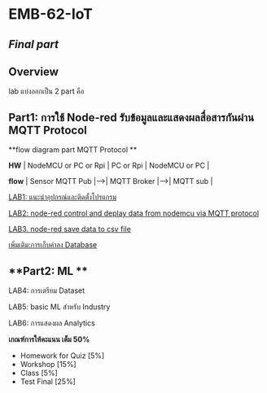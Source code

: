 # **EMB-62-IoT**

## ***Final part***

## Overview

lab แบ่งออกเป็น 2 part คือ 

## **Part1: การใช้ Node-red รับข้อมูลและแสดงผลสื่อสารกันผ่าน MQTT Protocol**

**flow diagram part MQTT Protocol **

**HW**    |  NodeMCU or PC or Rpi    |   PC or Rpi        |   NodeMCU or PC |

**flow**  |     Sensor MQTT Pub    |-->|  MQTT Broker   |-->|   MQTT sub    |


[LAB1: แนะนำอุปกรณ์และติดตั้งโปรแกรม](https://github.com/Advance-Innovation-Centre-AIC/EE_Curriculum/tree/main/term2_65_EMB62_IoT/LAB01)

[LAB2: node-red control and deplay data from nodemcu via MQTT protocol](https://github.com/Advance-Innovation-Centre-AIC/EE_Curriculum/tree/main/term2_65_EMB62_IoT/LAB02)

[LAB3. node-red save data to csv file](https://github.com/Advance-Innovation-Centre-AIC/EE_Curriculum/tree/main/term2_65_EMB62_IoT/LAB03)

[เพิ่มเติม:การเก็บค่าลง Database](https://github.com/Advance-Innovation-Centre-AIC/EE_Curriculum/tree/main/term2_65_EMB62_IoT/LAB04)


## **Part2: ML **

LAB4: การเตรียม Dataset
  
LAB5: basic ML สำหรับ Industry
    
LAB6: การแสดงผล Analytics


**เกณฑ์การให้คะแนน เต็ม 50%**

- Homework for Quiz [5%]
- Workshop [15%]
- Class [5%]
- Test Final [25%]

